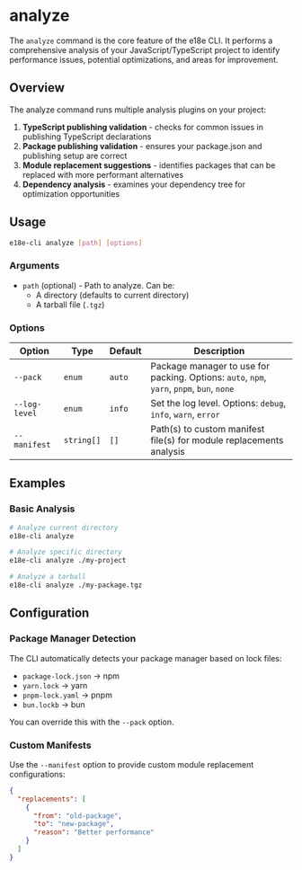 # analyze

The `analyze` command is the core feature of the e18e CLI. It performs a comprehensive analysis of your JavaScript/TypeScript project to identify performance issues, potential optimizations, and areas for improvement.

## Overview

The analyze command runs multiple analysis plugins on your project:

1. **TypeScript publishing validation** - checks for common issues in publishing TypeScript declarations
2. **Package publishing validation** - ensures your package.json and publishing setup are correct
3. **Module replacement suggestions** - identifies packages that can be replaced with more performant alternatives
4. **Dependency analysis** - examines your dependency tree for optimization opportunities

## Usage

```sh
e18e-cli analyze [path] [options]
```

### Arguments

- `path` (optional) - Path to analyze. Can be:
  - A directory (defaults to current directory)
  - A tarball file (`.tgz`)

### Options

| Option | Type | Default | Description |
|--------|------|---------|-------------|
| `--pack` | `enum` | `auto` | Package manager to use for packing. Options: `auto`, `npm`, `yarn`, `pnpm`, `bun`, `none` |
| `--log-level` | `enum` | `info` | Set the log level. Options: `debug`, `info`, `warn`, `error` |
| `--manifest` | `string[]` | `[]` | Path(s) to custom manifest file(s) for module replacements analysis |

## Examples

### Basic Analysis

```sh
# Analyze current directory
e18e-cli analyze

# Analyze specific directory
e18e-cli analyze ./my-project

# Analyze a tarball
e18e-cli analyze ./my-package.tgz
```

## Configuration

### Package Manager Detection

The CLI automatically detects your package manager based on lock files:
- `package-lock.json` → npm
- `yarn.lock` → yarn
- `pnpm-lock.yaml` → pnpm
- `bun.lockb` → bun

You can override this with the `--pack` option.

### Custom Manifests

Use the `--manifest` option to provide custom module replacement configurations:

```json
{
  "replacements": [
    {
      "from": "old-package",
      "to": "new-package",
      "reason": "Better performance"
    }
  ]
}
```
